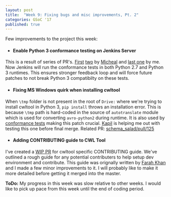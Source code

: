 ```yaml
---
layout: post
title:  "Week 9: Fixing bugs and misc improvements, Pt. 2"
categories: GSoC '17
published: true
---
```


Few improvements to the project this week:

- #### Enable Python 3 conformance testing on Jenkins Server
This is a result of series of PR's. [First](https://github.com/common-workflow-language/cwltool/pull/465) [two](https://github.com/common-workflow-language/cwltool/pull/473) by [Micheal](https://github.com/mr-c) and [last one](https://github.com/common-workflow-language/cwltool/pull/505) by me.
Now Jenkins will run the conformance tests in both Python 2.7 and Python 3 runtimes. This ensures stronger feedback loop and will force future patches to not break Python 3 compatibilty on these tests.

- #### Fixing MS Windows quirk when installing cwltool
When `\tmp` folder is not present in the root of `Drive:` where we're trying to install cwltool in Python 3, `pip install` throws an installation error. This is because `\tmp` path is hard-coded in the source of ``autotranslate`` module which is used for converting ``avro-python2`` during runtime.
It is also used by [conformance tests](https://github.com/common-workflow-language/cwltool/issues/499#issuecomment-319435746) making this patch crucial. [Kapil](https:github.com/kapilkd13) is helping me out with testing this one before final merge. Related PR: [schema_salad/pull/125](https://github.com/common-workflow-language/schema_salad/pull/125)    

- #### Adding CONTRIBUTING guide to CWL Tool
I've created a [WIP PR](https://github.com/common-workflow-language/cwltool/pull/508) for cwltool specific CONTRIBUTING guide. We've outlined a rough guide for any potential contributers to help setup dev environment and contribute. This guide was orignally written by [Farah Khan](https://github.com/farahzkhan) and I made a few minor improvements to it. I will probably like to make it more detailed before getting it merged into the master.

__ToDo:__
My progress in this week was slow relative to other weeks.
I would like to pick up pace from this week until the end of coding period.
